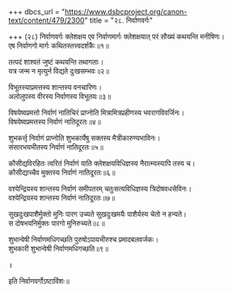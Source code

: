 +++
dbcs_url = "https://www.dsbcproject.org/canon-text/content/479/2300"
title = "२८. निर्वाणवर्गः"

+++
(२८) निर्वाणवर्गः
क्लेशक्षय एव निर्वाणमार्गः
क्लेशक्षयात् परं सौख्यं कथयन्ति मनीषिणः।  
एष निर्वाणगो मार्गः कथितस्तत्त्वदर्शकैः॥१॥

तत्पदं शाश्वतं जुष्टं कथयन्ति तथागताः।  
यत्र जन्म न मृत्युर्न विद्यते दुःखसम्भवः॥२॥

विभूतस्याप्रमत्तस्य शान्तस्य वनचारिणः।  
अलोलुपस्य वीरस्य निर्वाणस्य विभूतयः॥३॥

विषयेष्वप्रमत्तो निर्वाणं नातिचिरं प्राप्नोति 
मित्रामित्रप्रहीणस्य भवरागविवर्जिनः।  
विषयेष्वप्रमत्तस्य निर्वाणं नातिदूरतः॥४॥

शुभकर्त्तृ निर्वाणं प्राप्नोति
शुभकार्येषु सक्तस्य मैत्रीकारुण्यभाविनः।  
संसारभयभीतस्य निर्वाणं नातिदूरतः॥५॥

कौसीद्यविरहितः त्वरितं निर्वाणं याति 
क्लेशक्षयविधिज्ञस्य नैरात्म्यस्यापि तस्य च।  
कौसीद्याच्चैव मुक्तस्य निर्वाणं नातिदूरतः॥६॥

वश्येन्द्रियस्य शान्तस्य निर्वाणं समीपतरम् 
चतुःसत्यविधिज्ञस्य त्रिदोषवधसेविनः।  
वश्येन्द्रियस्य शान्तस्य निर्वाणं नातिदूरतः॥७॥

सुखदुःखपाशैर्मुक्तो मुनिः पारग उच्यते
सुखदुःखमयैः पाशैर्यस्य चेतो न हन्यते।  
स दोषभयनिर्मुक्तः पारगो मुनिरुच्यते॥८॥

शुभान्वेषी निर्वाणमधिगच्छति 
पुरुषोऽपायभीरुश्च प्रमादबलवर्जकः।  
शुभकारी शुभान्वेषी निर्वाणमधिगच्छति॥९॥

॥

इति निर्वाणवर्गोऽष्टाविंशः॥

